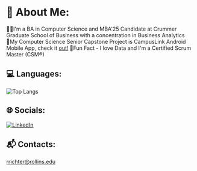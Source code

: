 # 💫 About Me:
👨‍💻I'm a BA in Computer Science and MBA'25 Candidate at Crummer Graduate School of Business with a concentration in Business Analytics<br>
📲My Computer Science Senior Capstone Project is CampusLink Android Mobile App, check it [out!](https://github.com/Muse070/CampusLink_Rollins) 
🏉Fun Fact - I love Data and I'm a Certified Scrum Master (CSM®)<br>

## 💻 Languages:
![Top Langs](https://github-readme-stats.vercel.app/api/top-langs/?username=rDakota&hide_progress=true&theme=dark)

## 🌐 Socials:
[![LinkedIn](https://img.shields.io/badge/LinkedIn-%230077B5.svg?logo=linkedin&logoColor=white)](https://linkedin.com/in/rowanrichter) 

## 📬 Contacts:
rrichter@rollins.edu
